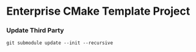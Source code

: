 # Enterprise CMake Template Project

### Update Third Party
```
git submodule update --init --recursive
```